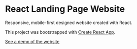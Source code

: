 # React Landing Page Website

Responsive, mobile-first designed website created with React.

This project was bootstrapped with [Create React App](https://github.com/facebook/create-react-app).

[See a demo of the website](https://fc-aim-landing-page.netlify.app/)